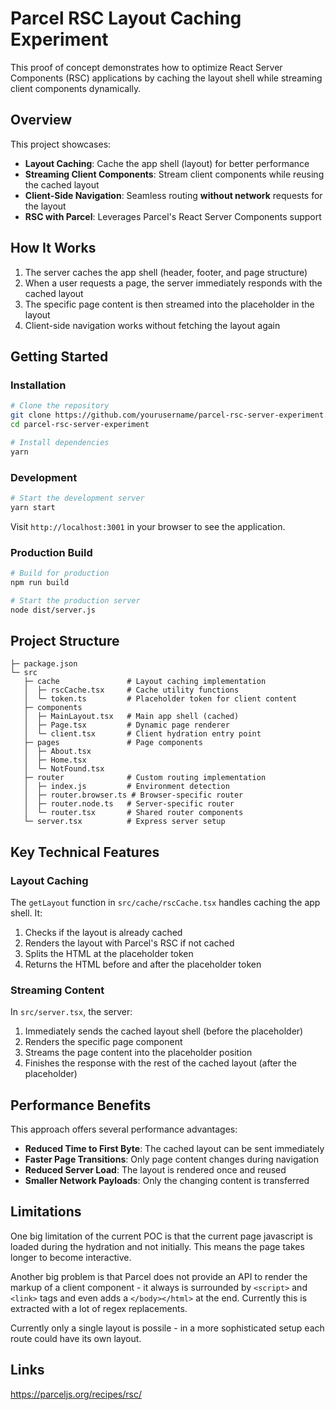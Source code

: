 # Parcel RSC Layout Caching Experiment

This proof of concept demonstrates how to optimize React Server Components (RSC) applications by caching the layout shell while streaming client components dynamically.

## Overview

This project showcases:

- **Layout Caching**: Cache the app shell (layout) for better performance
- **Streaming Client Components**: Stream client components while reusing the cached layout
- **Client-Side Navigation**: Seamless routing **without network** requests for the layout
- **RSC with Parcel**: Leverages Parcel's React Server Components support

## How It Works

1. The server caches the app shell (header, footer, and page structure)
2. When a user requests a page, the server immediately responds with the cached layout
3. The specific page content is then streamed into the placeholder in the layout
4. Client-side navigation works without fetching the layout again

## Getting Started

### Installation

```bash
# Clone the repository
git clone https://github.com/yourusername/parcel-rsc-server-experiment.git
cd parcel-rsc-server-experiment

# Install dependencies
yarn
```

### Development

```bash
# Start the development server
yarn start
```

Visit `http://localhost:3001` in your browser to see the application.

### Production Build

```bash
# Build for production
npm run build

# Start the production server
node dist/server.js
```

## Project Structure

```
├─ package.json
└─ src
   ├─ cache               # Layout caching implementation
   │  ├─ rscCache.tsx     # Cache utility functions
   │  └─ token.ts         # Placeholder token for client content
   ├─ components
   │  ├─ MainLayout.tsx   # Main app shell (cached)
   │  ├─ Page.tsx         # Dynamic page renderer
   │  └─ client.tsx       # Client hydration entry point
   ├─ pages               # Page components
   │  ├─ About.tsx
   │  ├─ Home.tsx
   │  └─ NotFound.tsx
   ├─ router              # Custom routing implementation
   │  ├─ index.js         # Environment detection
   │  ├─ router.browser.ts # Browser-specific router
   │  ├─ router.node.ts   # Server-specific router
   │  └─ router.tsx       # Shared router components
   └─ server.tsx          # Express server setup
```

## Key Technical Features

### Layout Caching

The `getLayout` function in `src/cache/rscCache.tsx` handles caching the app shell. It:

1. Checks if the layout is already cached
2. Renders the layout with Parcel's RSC if not cached
3. Splits the HTML at the placeholder token
4. Returns the HTML before and after the placeholder token

### Streaming Content

In `src/server.tsx`, the server:

1. Immediately sends the cached layout shell (before the placeholder)
2. Renders the specific page component
3. Streams the page content into the placeholder position
4. Finishes the response with the rest of the cached layout (after the placeholder)

## Performance Benefits

This approach offers several performance advantages:

- **Reduced Time to First Byte**: The cached layout can be sent immediately
- **Faster Page Transitions**: Only page content changes during navigation
- **Reduced Server Load**: The layout is rendered once and reused
- **Smaller Network Payloads**: Only the changing content is transferred

## Limitations

One big limitation of the current POC is that the current page javascript
is loaded during the hydration and not initially. This means the page takes
longer to become interactive.

Another big problem is that Parcel does not provide an API to render the markup
of a client component - it always is surrounded by `<script>` and `<link>` tags and even adds a `</body></html>` at the end.
Currently this is extracted with a lot of regex replacements.

Currently only a single layout is possile - in a more sophisticated setup each
route could have its own layout.

## Links

https://parceljs.org/recipes/rsc/
